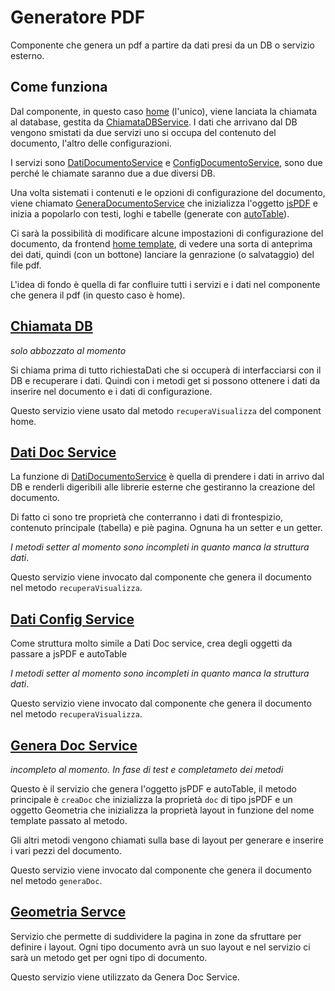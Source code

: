 # Generatore PDF 

Componente che genera un pdf a partire da dati presi da un DB o servizio esterno.

## Come funziona

Dal componente, in questo caso [home](./src/app/home/home.page.ts) (l'unico), viene lanciata la chiamata al database, gestita da [ChiamataDBService](./src/app/chiamata-db.service.ts). I dati che arrivano dal DB vengono smistati da due servizi uno si occupa del contenuto del documento, l'altro delle configurazioni.

I servizi sono [DatiDocumentoService](./src/app/dati-documento.service.ts) e [ConfigDocumentoService](./src/app/config-documento.service.ts), sono due perché le chiamate saranno due a due diversi DB.

Una volta sistemati i contenuti e le opzioni di configurazione del documento, viene chiamato [GeneraDocumentoService](./src/app/genera-documento.service.ts) che inizializza l'oggetto [jsPDF](https://artskydj.github.io/jsPDF/docs/index.html) e inizia a popolarlo con testi, loghi e tabelle (generate con [autoTable](https://github.com/simonbengtsson/jsPDF-AutoTable)).

Ci sarà la possibilità di modificare alcune impostazioni di configurazione del documento, da frontend [home template](./src/app/home/home.page.html), di vedere una sorta di anteprima dei dati, quindi (con un bottone) lanciare la genrazione (o salvataggio) del file pdf.

L'idea di fondo è quella di far confluire tutti i servizi e i dati nel componente che genera il pdf (in questo caso è home).

## [Chiamata DB](./src/app/chiamata-db.service.ts)
*solo abbozzato al momento*

Si chiama prima di tutto richiestaDati che si occuperà di interfacciarsi con il DB e recuperare i dati.
Quindi con i metodi get si possono ottenere i dati da inserire nel documento e i dati di configurazione.

Questo servizio viene usato dal metodo `recuperaVisualizza` del component home.

## [Dati Doc Service](./src/app/dati-documento.service.ts)

La funzione di [DatiDocumentoService](./src/app/dati-documento.service.ts) è quella di prendere i dati in arrivo dal DB e renderli digeribili alle librerie esterne che gestiranno la creazione del documento.

Di fatto ci sono tre proprietà che conterranno i dati di frontespizio, contenuto principale (tabella) e piè pagina. Ognuna ha un setter e un getter.

*I metodi setter al momento sono incompleti in quanto manca la struttura dati*.

Questo servizio viene invocato dal componente che genera il documento nel metodo `recuperaVisualizza`.

## [Dati Config Service](./src/app/config-documento.service.ts)

Come struttura molto simile a Dati Doc service, crea degli oggetti da passare a jsPDF e autoTable 

*I metodi setter al momento sono incompleti in quanto manca la struttura dati*.

Questo servizio viene invocato dal componente che genera il documento nel metodo `recuperaVisualizza`.

## [Genera Doc Service](./src/app/genera-documento.service.ts)

*incompleto al momento. In fase di test e completameto dei metodi*

Questo è il servizio che genera l'oggetto jsPDF e autoTable, il metodo principale è `creaDoc` che inizializza la proprietà `doc` di tipo jsPDF e un oggetto Geometria che inizializza la proprietà layout in funzione del nome template passato al metodo.

Gli altri metodi vengono chiamati sulla base di layout per generare e inserire i vari pezzi del documento.

Questo servizio viene invocato dal componente che genera il documento nel metodo `generaDoc`.

## [Geometria Servce](./src/app/geometria.service.ts)

Servizio che permette di suddividere la pagina in zone da sfruttare per definire i layout. Ogni tipo documento avrà un suo layout e nel servizio ci sarà un metodo get per ogni tipo di documento.

Questo servizio viene utilizzato da Genera Doc Service.